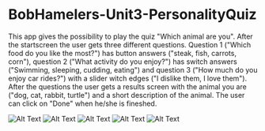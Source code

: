 # BobHamelers-Unit3-PersonalityQuiz

This app gives the possibility to play the quiz "Which animal are you". After the startscreen the user gets three different questions.
Question 1 ("Which food do you like the most?") has button answers ("steak, fish, carrots, corn"), 
question 2 ("What activity do you enjoy?") has switch answers ("Swimming, sleeping, cudding, eating") and
question 3 ("How much do you enjoy car rides?") with a slider witch edges ("I dislike them, I love them").
After the questions the user gets a results screen with the animal you are ("dog, cat, rabbit, turtle") and a short description of the animal.
The user can click on "Done" when he/she is fineshed. 

![Alt Text](https://raw.githubusercontent.com/bobhamelers/BobHamelers-Unit3-PersonalityQuiz/master/BobHamelers-Unit3-PersonalityQuiz-Screenshot-Startview.png)
![Alt Text](https://raw.githubusercontent.com/bobhamelers/BobHamelers-Unit3-PersonalityQuiz/master/BobHamelers-Unit3-PersonalityQuiz-Screenshot-Question1.png)
![Alt Text](https://raw.githubusercontent.com/bobhamelers/BobHamelers-Unit3-PersonalityQuiz/master/BobHamelers-Unit3-PersonalityQuiz-Screenshot-Question2.png)
![Alt Text](https://raw.githubusercontent.com/bobhamelers/BobHamelers-Unit3-PersonalityQuiz/master/BobHamelers-Unit3-PersonalityQuiz-Screenshot-Question3.png)
![Alt Text](https://raw.githubusercontent.com/bobhamelers/BobHamelers-Unit3-PersonalityQuiz/master/BobHamelers-Unit3-PersonalityQuiz-Screenshot-Resultsview.png)
